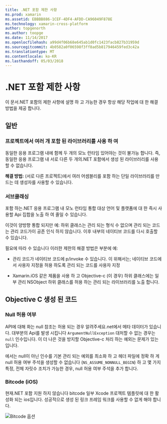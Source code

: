```yaml
---
title: .NET 포함 제한 사항
ms.prod: xamarin
ms.assetid: EBBBB886-1CEF-4DF4-AFDD-CA96049F878E
ms.technology: xamarin-cross-platform
author: topgenorth
ms.author: toopge
ms.date: 11/14/2017
ms.openlocfilehash: a99d4f06b68e645ab1d0fc1423facb827b31959d
ms.sourcegitcommit: 4b0582a0f06598f3ff8ad5b817946459fed3c42a
ms.translationtype: MT
ms.contentlocale: ko-KR
ms.lasthandoff: 05/03/2018
---
```

# <a name="net-embedding-limitations"></a>.NET 포함 제한 사항

이 문서.NET 포함의 제한 사항에 설명 하 고 가능한 경우 항상 해당 작업에 대 한 해결 방법을 제공 합니다.

## <a name="general"></a>일반

### <a name="use-more-than-one-embedded-library-in-a-project"></a>프로젝트에서 여러 개 포함 된 라이브러리를 사용 하 여

동일한 응용 프로그램 내에 함께 두 개의 모노 런타임 있어야는 것이 불가능 합니다. 즉, 동일한 응용 프로그램 내 서로 다른 두 개의.NET 포함에서 생성 된 라이브러리를 사용할 수 없습니다.

**해결 방법:** (서로 다른 프로젝트)에서 여러 어셈블리를 포함 하는 단일 라이브러리를 만드는 데 생성자를 사용할 수 있습니다.

### <a name="subclassing"></a>서브클래싱

포함 하는.NET 응용 프로그램 내 모노 런타임 통합 대상 언어 및 플랫폼에 대 한 즉시 사용할 Api 집합을 노출 하 여 줄일 수 있습니다.

이것이 양방향 통합 되지만 예: 하위 클래스는 관리 되는 형식 수 없으며 관리 되는 코드는 관리 코드가이 공존 인식 하지 않습니다. 이후 내부의 네이티브 코드를 다시 호출할 수 있습니다.

필요에 따라 수 있습니다 이러한 제한의 해결 방법은 부분에 예:

* 관리 코드가 네이티브 코드에 p/invoke 수 있습니다. 이 위해서는; 네이티브 코드에서 사용자 지정을 허용 하도록 관리 되는 코드를 사용자 지정

* Xamarin.iOS 같은 제품을 사용 하 고 Objective-c (이 경우) 하위 클래스에는 일부 관리 NSObject 하위 클래스를 허용 하는 관리 되는 라이브러리를 노출 합니다.

## <a name="objective-c-generated-code"></a>Objective C 생성 된 코드

### <a name="nullability"></a>Null 허용 여부

API에 대해 화는 null 참조는 허용 되는 경우 알려주세요.net에서 메타 데이터가 있습니다. 대부분의 Api를 발생 시킵니다 `ArgumentNullException` 대처할 수 없는 경우는 `null` 인수입니다. 이 더 나은 것을 방지할 Objective-c 처리 하는 예외는 문제가 있는입니다.

에서는 null이 아닌 인수를 기본 관리 되는 예외를 최소화 하 고 헤더 파일에 정확 하 게 null 허용 여부 주석을 생성할 수 없습니다 (`NS_ASSUME_NONNULL_BEGIN`) 하 고 몇 가지 특정, 전체 자릿수 조치가 가능한 경우, null 허용 여부 주석을 추가 합니다.

### <a name="bitcode-ios"></a>Bitcode (iOS)

현재.NET 포함 지원 하지 않습니다 bitcode 일부 Xcode 프로젝트 템플릿에 대 한 활성화 되는 ios입니다. 성공적으로 생성 된 링크 프레임 워크를 사용할 수 없게 해야 합니다.

![Bitcode 옵션](images/ios-bitcode-option.png)
